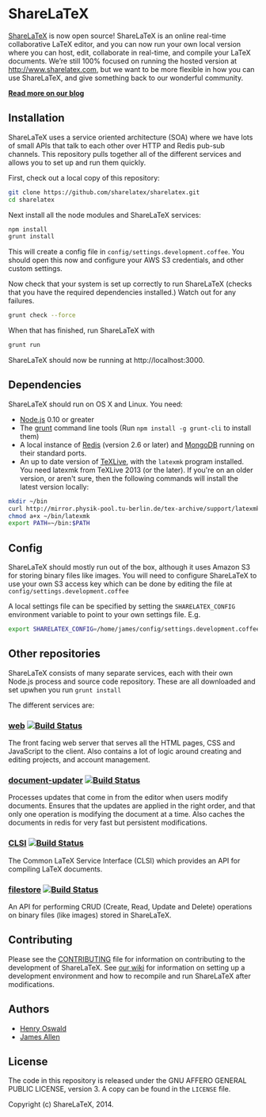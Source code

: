ShareLaTeX
==========

[ShareLaTeX](https://www.sharelatex.com) is now open source! ShareLaTeX is an online real-time collaborative LaTeX editor, and you can now run your own local version where you can host, edit, collaborate in real-time, and compile your LaTeX documents. We’re still 100% focused on running the hosted version at http://www.sharelatex.com, but we want to be more flexible in how you can use ShareLaTeX, and give something back to our wonderful community.

**[Read more on our blog](https://www.sharelatex.com/blog/2014/02/21/sharelatex-is-now-open-source.html#.UwcnsEJ_ugc)**

Installation
------------

ShareLaTeX uses a service oriented architecture (SOA) where we have lots of small
APIs that talk to each other over HTTP and Redis pub-sub channels. This repository
pulls together all of the different services and allows you to set up and run
them quickly.

First, check out a local copy of this repository:

```bash
git clone https://github.com/sharelatex/sharelatex.git
cd sharelatex
```

Next install all the node modules and ShareLaTeX services:

```bash
npm install
grunt install
```

This will create a config file in `config/settings.development.coffee`. You should open
this now and configure your AWS S3 credentials, and other custom settings.

Now check that your system is set up correctly to run ShareLaTeX (checks that you have
the required dependencies installed.) Watch out for any failures.

```bash
grunt check --force
```

When that has finished, run ShareLaTeX with

```bash
grunt run
```

ShareLaTeX should now be running at http://localhost:3000.

Dependencies
------------

ShareLaTeX should run on OS X and Linux. You need:

* [Node.js](http://nodejs.org/) 0.10 or greater
* The [grunt](http://gruntjs.com/) command line tools (Run `npm install -g grunt-cli` to install them)
* A local instance of [Redis](http://redis.io/) (version 2.6 or later) and [MongoDB](http://www.mongodb.org/) running on their standard ports.
* An up to date version of [TeXLive](https://www.tug.org/texlive/), with the `latexmk` program installed. You need latexmk from TeXLive 2013 (or the later). If you're on an older version, or aren't sure, then the following commands will install the latest version locally:

```bash
mkdir ~/bin 
curl http://mirror.physik-pool.tu-berlin.de/tex-archive/support/latexmk/latexmk.pl > ~/bin/latexmk
chmod a+x ~/bin/latexmk
export PATH=~/bin:$PATH
```

Config
------

ShareLaTeX should mostly run out of the box, although it uses Amazon S3 for storing binary
files like images. You will need to configure ShareLaTeX to use your own S3 access key
which can be done by editing the file at `config/settings.development.coffee`

A local settings file can be specified by setting the `SHARELATEX_CONFIG` environment variable
to point to your own settings file. E.g.

```bash
export SHARELATEX_CONFIG=/home/james/config/settings.development.coffee
```

Other repositories
------------------

ShareLaTeX consists of many separate services, each with their own Node.js process
and source code repository. These are all downloaded and set upwhen you run
`grunt install`

The different services are:

### [web](https://github.com/sharelatex/web-sharelatex) [![Build Status](https://travis-ci.org/sharelatex/web-sharelatex.png?branch=master)](https://travis-ci.org/sharelatex/web-sharelatex)

The front facing web server that serves all the HTML pages, CSS and JavaScript
to the client. Also contains a lot of logic around creating and editing
projects, and account management.

### [document-updater](https://github.com/sharelatex/document-updater-sharelatex) [![Build Status](https://travis-ci.org/sharelatex/document-updater-sharelatex.png?branch=master)](https://travis-ci.org/sharelatex/document-updater-sharelatex)

Processes updates that come in from the editor when users modify documents. Ensures that
the updates are applied in the right order, and that only one operation is modifying
the document at a time. Also caches the documents in redis for very fast but persistent
modifications.

### [CLSI](https://github.com/sharelatex/clsi-sharelatex) [![Build Status](https://travis-ci.org/sharelatex/clsi-sharelatex.png?branch=master)](https://travis-ci.org/sharelatex/clsi-sharelatex)

The Common LaTeX Service Interface (CLSI) which provides an API for compiling LaTeX 
documents.

### [filestore](https://github.com/sharelatex/filestore-sharelatex) [![Build Status](https://travis-ci.org/sharelatex/filestore-sharelatex.png?branch=master)](https://travis-ci.org/sharelatex/filestore-sharelatex)

An API for performing CRUD (Create, Read, Update and Delete) operations on binary files
(like images) stored in ShareLaTeX.

Contributing
------------

Please see the [CONTRIBUTING](https://github.com/sharelatex/sharelatex/blob/master/CONTRIBUTING.md) file for information on contributing to the development of ShareLaTeX. See [our wiki](https://github.com/sharelatex/sharelatex/wiki/Developer-Guidelines) for information on setting up a development environment and how to recompile and run ShareLaTeX after modifications.

Authors
---

- [Henry Oswald](http://twitter.com/henryoswald)
- [James Allen](http://twitter.com/thejpallen)

License
----

The code in this repository is released under the GNU AFFERO GENERAL PUBLIC LICENSE, version 3. A copy can be found in the `LICENSE` file.

Copyright (c) ShareLaTeX, 2014.
